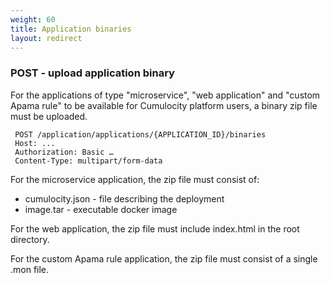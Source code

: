 ```yaml
---
weight: 60
title: Application binaries
layout: redirect
---
```


### POST - upload application binary

For the applications of type "microservice", "web application" and "custom Apama rule" to be available for Cumulocity platform users, a binary zip file must be uploaded.
     
     POST /application/applications/{APPLICATION_ID}/binaries
     Host: ...
     Authorization: Basic …
     Content-Type: multipart/form-data

For the microservice application, the zip file must consist of:

* cumulocity.json - file describing the deployment
* image.tar - executable docker image

For the web application, the zip file must include index.html in the root directory.

For the custom Apama rule application, the zip file must consist of a single .mon file.
